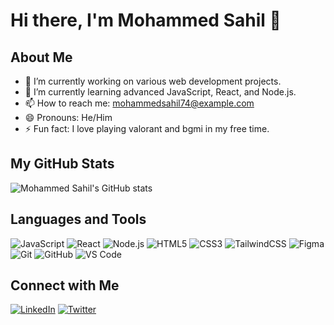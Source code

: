 # Hi there, I'm Mohammed Sahil 👋

## About Me

- 🔭 I’m currently working on various web development projects.
- 🌱 I’m currently learning advanced JavaScript, React, and Node.js.
- 📫 How to reach me: [mohammedsahil74@example.com](mailto:sahilmohammed7474@gmail.com)
- 😄 Pronouns: He/Him
- ⚡ Fun fact: I love playing valorant and bgmi in my free time.

## My GitHub Stats

![Mohammed Sahil's GitHub stats](https://github-readme-stats.vercel.app/api?username=mohammedsahil74&show_icons=true&theme=radical)

## Languages and Tools

![JavaScript](https://img.shields.io/badge/-JavaScript-black?style=flat-square&logo=javascript)
![React](https://img.shields.io/badge/-React-black?style=flat-square&logo=react)
![Node.js](https://img.shields.io/badge/-Node.js-black?style=flat-square&logo=node.js)
![HTML5](https://img.shields.io/badge/-HTML5-black?style=flat-square&logo=html5)
![CSS3](https://img.shields.io/badge/-CSS3-black?style=flat-square&logo=css3)
![TailwindCSS](https://img.shields.io/badge/-TailwindCSS-black?style=flat-square&logo=tailwindcss)
![Figma](https://img.shields.io/badge/-Figma-black?style=flat-square&logo=figma)
![Git](https://img.shields.io/badge/-Git-black?style=flat-square&logo=git)
![GitHub](https://img.shields.io/badge/-GitHub-black?style=flat-square&logo=github)
![VS Code](https://img.shields.io/badge/-VS%20Code-black?style=flat-square&logo=visual-studio-code)

## Connect with Me

[![LinkedIn](https://img.shields.io/badge/-LinkedIn-blue?style=flat-square&logo=linkedin)](https://www.linkedin.com/in/mohammedsahil74)
[![Twitter](https://img.shields.io/badge/-Twitter-blue?style=flat-square&logo=twitter)](https://twitter.com/mohammedsahil74)

```` ▋
